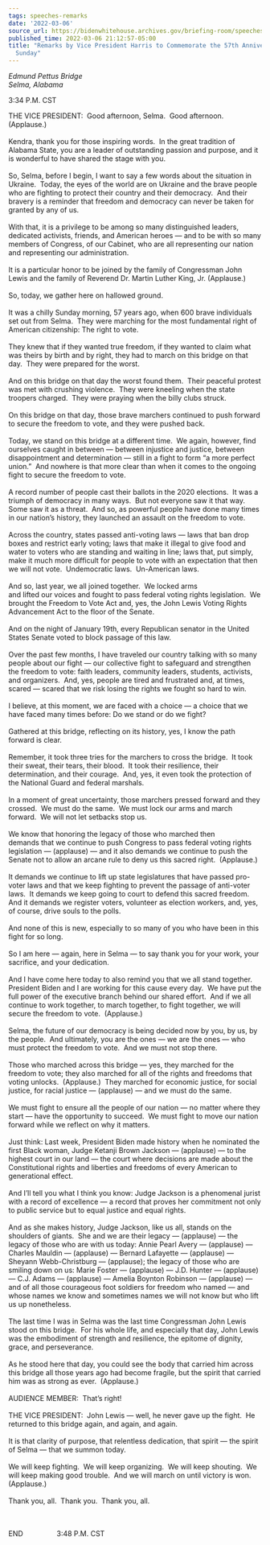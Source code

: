 ```yaml
---
tags: speeches-remarks
date: '2022-03-06'
source_url: https://bidenwhitehouse.archives.gov/briefing-room/speeches-remarks/2022/03/06/remarks-by-vice-president-harris-to-commemorate-the-57th-anniversary-of-bloody-sunday/
published_time: 2022-03-06 21:12:57-05:00
title: "Remarks by Vice President Harris to Commemorate the 57th Anniversary of Bloody\_\
  Sunday"
---
```

 
*Edmund Pettus Bridge  
Selma, Alabama*

  

3:34 P.M. CST  
  
THE VICE PRESIDENT:  Good afternoon, Selma.  Good afternoon. 
(Applause.)    
   
Kendra, thank you for those inspiring words.  In the great tradition of
Alabama State, you are a leader of outstanding passion and purpose, and
it is wonderful to have shared the stage with you.  
   
So, Selma, before I begin, I want to say a few words about the situation
in Ukraine.  Today, the eyes of the world are on Ukraine and the brave
people who are fighting to protect their country and their democracy. 
And their bravery is a reminder that freedom and democracy can never be
taken for granted by any of us.  
   
With that, it is a privilege to be among so many distinguished leaders,
dedicated activists, friends, and American heroes — and to be with so
many members of Congress, of our Cabinet, who are all representing our
nation and representing our administration.   
   
It is a particular honor to be joined by the family of Congressman John
Lewis and the family of Reverend Dr. Martin Luther King, Jr.
(Applause.)   
   
So, today, we gather here on hallowed ground.   
   
It was a chilly Sunday morning, 57 years ago, when 600 brave individuals
set out from Selma.  They were marching for the most fundamental right
of American citizenship: The right to vote.  
   
They knew that if they wanted true freedom, if they wanted to claim what
was theirs by birth and by right, they had to march on this bridge on
that day.  They were prepared for the worst.  
   
And on this bridge on that day the worst found them.  Their peaceful
protest was met with crushing violence.  They were kneeling when the
state troopers charged.  They were praying when the billy clubs
struck.    
   
On this bridge on that day, those brave marchers continued to push
forward to secure the freedom to vote, and they were pushed back.   
   
Today, we stand on this bridge at a different time.  We again, however,
find ourselves caught in between — between injustice and justice,
between disappointment and determination — still in a fight to form “a
more perfect union.”  And nowhere is that more clear than when it comes
to the ongoing fight to secure the freedom to vote.  
   
A record number of people cast their ballots in the 2020 elections.  It
was a triumph of democracy in many ways.  But not everyone saw it that
way.  Some saw it as a threat.  And so, as powerful people have done
many times in our nation’s history, they launched an assault on the
freedom to vote.   
   
Across the country, states passed anti-voting laws — laws that ban drop
boxes and restrict early voting; laws that make it illegal to give food
and water to voters who are standing and waiting in line; laws that, put
simply, make it much more difficult for people to vote with an
expectation that then we will not vote.  Undemocratic laws.  Un-American
laws.  
   
And so, last year, we all joined together.  We locked arms  
and lifted our voices and fought to pass federal voting rights
legislation.  We brought the Freedom to Vote Act and, yes, the John
Lewis Voting Rights Advancement Act to the floor of the Senate.  
   
And on the night of January 19th, every Republican senator in the United
States Senate voted to block passage of this law.  
   
Over the past few months, I have traveled our country talking with so
many people about our fight — our collective fight to safeguard and
strengthen the freedom to vote: faith leaders, community leaders,
students, activists, and organizers.  And, yes, people are tired and
frustrated and, at times, scared — scared that we risk losing the rights
we fought so hard to win.  
   
I believe, at this moment, we are faced with a choice — a choice that we
have faced many times before: Do we stand or do we fight?  
   
Gathered at this bridge, reflecting on its history, yes, I know the path
forward is clear.   
   
Remember, it took three tries for the marchers to cross the bridge.  It
took their sweat, their tears, their blood.  It took their resilience,
their determination, and their courage.  And, yes, it even took the
protection of the National Guard and federal marshals.    
   
In a moment of great uncertainty, those marchers pressed forward and
they crossed.  We must do the same.  We must lock our arms and march
forward.  We will not let setbacks stop us.  
   
We know that honoring the legacy of those who marched then  
demands that we continue to push Congress to pass federal voting rights
legislation — (applause) — and it also demands we continue to push the
Senate not to allow an arcane rule to deny us this sacred right. 
(Applause.)    
   
It demands we continue to lift up state legislatures that have passed
pro-voter laws and that we keep fighting to prevent the passage of
anti-voter laws.  It demands we keep going to court to defend this
sacred freedom.  And it demands we register voters, volunteer as
election workers, and, yes, of course, drive souls to the polls.  
   
And none of this is new, especially to so many of you who have been in
this fight for so long.  
   
So I am here — again, here in Selma — to say thank you for your work,
your sacrifice, and your dedication.  
   
And I have come here today to also remind you that we all stand
together.  President Biden and I are working for this cause every day. 
We have put the full power of the executive branch behind our shared
effort.  And if we all continue to work together, to march together, to
fight together, we will secure the freedom to vote.  (Applause.)   
   
Selma, the future of our democracy is being decided now by you, by us,
by the people.  And ultimately, you are the ones — we are the ones — who
must protect the freedom to vote.  And we must not stop there.   
   
Those who marched across this bridge — yes, they marched for the freedom
to vote; they also marched for all of the rights and freedoms that
voting unlocks.  (Applause.)  They marched for economic justice, for
social justice, for racial justice — (applause) — and we must do the
same.  
   
We must fight to ensure all the people of our nation — no matter where
they start — have the opportunity to succeed.  We must fight to move our
nation forward while we reflect on why it matters.  
   
Just think: Last week, President Biden made history when he nominated
the first Black woman, Judge Ketanji Brown Jackson — (applause) — to the
highest court in our land — the court where decisions are made about the
Constitutional rights and liberties and freedoms of every American to
generational effect.  
   
And I’ll tell you what I think you know: Judge Jackson is a phenomenal
jurist with a record of excellence — a record that proves her commitment
not only to public service but to equal justice and equal rights.    
   
And as she makes history, Judge Jackson, like us all, stands on the
shoulders of giants.  She and we are their legacy — (applause) — the
legacy of those who are with us today: Annie Pearl Avery — (applause) —
Charles Mauldin — (applause) — Bernard Lafayette — (applause) — Sheyann
Webb-Christburg — (applause); the legacy of those who are smiling down
on us: Marie Foster — (applause) — J.D. Hunter — (applause) — C.J. Adams
— (applause) — Amelia Boynton Robinson — (applause) — and of all those
courageous foot soldiers for freedom who named — and whose names we know
and sometimes names we will not know but who lift us up nonetheless.   
   
The last time I was in Selma was the last time Congressman John Lewis
stood on this bridge.  For his whole life, and especially that day, John
Lewis was the embodiment of strength and resilience, the epitome of
dignity, grace, and perseverance.   
   
As he stood here that day, you could see the body that carried him
across this bridge all those years ago had become fragile, but the
spirit that carried him was as strong as ever.  (Applause.)   
   
AUDIENCE MEMBER:  That’s right!  
   
THE VICE PRESIDENT:  John Lewis — well, he never gave up the fight.  He
returned to this bridge again, and again, and again.   
   
It is that clarity of purpose, that relentless dedication, that spirit —
the spirit of Selma — that we summon today.  
   
We will keep fighting.  We will keep organizing.  We will keep
shouting.  We will keep making good trouble.  And we will march on until
victory is won.  (Applause.)   
   
Thank you, all.  Thank you.  Thank you, all.  
   
                                
  
END                 3:48 P.M. CST

 

